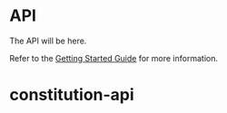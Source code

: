 # API

The API will be here.

Refer to the [Getting Started Guide](https://api-platform.com/docs/distribution) for more information.
# constitution-api
